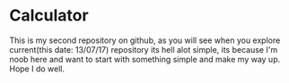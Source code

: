 # Calculator
This is my second repository on github, as you will see when you explore current(this date: 13/07/17) repository its hell alot simple, its because I'm noob here and want to start with something simple and make my way up. Hope I do well.
